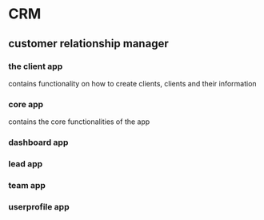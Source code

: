 # CRM
## customer relationship manager 

### the client app
contains functionality on how to create clients, clients and their information
### core app
contains the core functionalities of the app
### dashboard app
### lead app
### team app
### userprofile app


